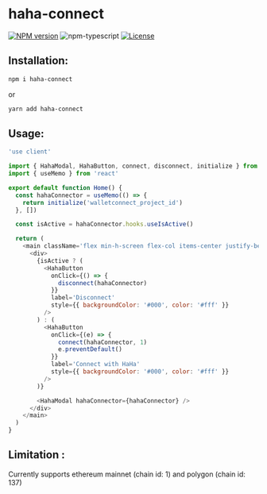 # haha-connect

[![NPM version][npm-image]][npm-url]
![npm-typescript]
[![License][github-license]][github-license-url]

## Installation:

```bash
npm i haha-connect
```

or

```bash
yarn add haha-connect
```

## Usage:

```js
'use client'

import { HahaModal, HahaButton, connect, disconnect, initialize } from 'haha-connect'
import { useMemo } from 'react'

export default function Home() {
  const hahaConnector = useMemo(() => {
    return initialize('walletconnect_project_id')
  }, [])

  const isActive = hahaConnector.hooks.useIsActive()

  return (
    <main className='flex min-h-screen flex-col items-center justify-between p-24'>
      <div>
        {isActive ? (
          <HahaButton
            onClick={() => {
              disconnect(hahaConnector)
            }}
            label='Disconnect'
            style={{ backgroundColor: '#000', color: '#fff' }}
          />
        ) : (
          <HahaButton
            onClick={(e) => {
              connect(hahaConnector, 1)
              e.preventDefault()
            }}
            label='Connect with HaHa'
            style={{ backgroundColor: '#000', color: '#fff' }}
          />
        )}

        <HahaModal hahaConnector={hahaConnector} />
      </div>
    </main>
  )
}
```

## Limitation :

Currently supports ethereum mainnet (chain id: 1) and polygon (chain id: 137)

[npm-url]: https://www.npmjs.com/package/haha-connect
[npm-image]: https://img.shields.io/npm/v/haha-connect
[github-license]: https://img.shields.io/github/license/Permutize/haha-connect
[github-license-url]: https://github.com/Permutize/haha-connect/blob/master/LICENSE
[npm-typescript]: https://img.shields.io/npm/types/haha-connect
